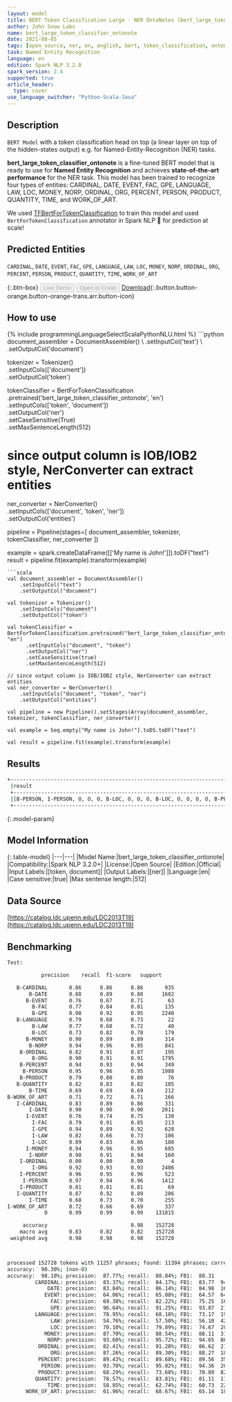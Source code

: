 ```yaml
---
layout: model
title: BERT Token Classification Large - NER OntoNotes (bert_large_token_classifier_ontonote)
author: John Snow Labs
name: bert_large_token_classifier_ontonote
date: 2021-08-05
tags: [open_source, ner, en, english, bert, token_classification, ontonotes, large]
task: Named Entity Recognition
language: en
edition: Spark NLP 3.2.0
spark_version: 2.4
supported: true
article_header:
  type: cover
use_language_switcher: "Python-Scala-Java"
---
```


## Description

`BERT Model` with a token classification head on top (a linear layer on top of the hidden-states output) e.g. for Named-Entity-Recognition (NER) tasks.


**bert_large_token_classifier_ontonote** is a fine-tuned BERT model that is ready to use for **Named Entity Recognition** and achieves **state-of-the-art performance** for the NER task. This model has been trained to recognize four types of entities: CARDINAL, DATE, EVENT, FAC, GPE, LANGUAGE, LAW, LOC, MONEY, NORP, ORDINAL, ORG, PERCENT, PERSON, PRODUCT, QUANTITY, TIME, and WORK_OF_ART.

We used [TFBertForTokenClassification](https://huggingface.co/transformers/model_doc/bert.html#tfbertfortokenclassification) to train this model and used `BertForTokenClassification` annotator in Spark NLP 🚀 for prediction at scale!

## Predicted Entities

`CARDINAL`, `DATE`, `EVENT`, `FAC`, `GPE`, `LANGUAGE`, `LAW`, `LOC`, `MONEY`, `NORP`, `ORDINAL`, `ORG`, `PERCENT`, `PERSON`, `PRODUCT`, `QUANTITY`, `TIME`, `WORK_OF_ART`

{:.btn-box}
<button class="button button-orange" disabled>Live Demo</button>
<button class="button button-orange" disabled>Open in Colab</button>
[Download](https://s3.amazonaws.com/auxdata.johnsnowlabs.com/public/models/bert_large_token_classifier_ontonote_en_3.2.0_2.4_1628176479421.zip){:.button.button-orange.button-orange-trans.arr.button-icon}

## How to use



<div class="tabs-box" markdown="1">
{% include programmingLanguageSelectScalaPythonNLU.html %}
```python
document_assembler = DocumentAssembler() \
    .setInputCol('text') \
    .setOutputCol('document')

tokenizer = Tokenizer() \
    .setInputCols(['document']) \
    .setOutputCol('token')

tokenClassifier = BertForTokenClassification \
      .pretrained('bert_large_token_classifier_ontonote', 'en') \
      .setInputCols(['token', 'document']) \
      .setOutputCol('ner') \
      .setCaseSensitive(True) \
      .setMaxSentenceLength(512)

# since output column is IOB/IOB2 style, NerConverter can extract entities
ner_converter = NerConverter() \
    .setInputCols(['document', 'token', 'ner']) \
    .setOutputCol('entities')

pipeline = Pipeline(stages=[
    document_assembler, 
    tokenizer,
    tokenClassifier,
    ner_converter
])

example = spark.createDataFrame([['My name is John!']]).toDF("text")
result = pipeline.fit(example).transform(example)
```
```scala
val document_assembler = DocumentAssembler() 
    .setInputCol("text") 
    .setOutputCol("document")

val tokenizer = Tokenizer() 
    .setInputCols("document") 
    .setOutputCol("token")

val tokenClassifier = BertForTokenClassification.pretrained("bert_large_token_classifier_ontonote", "en")
      .setInputCols("document", "token")
      .setOutputCol("ner")
      .setCaseSensitive(true)
      .setMaxSentenceLength(512)

// since output column is IOB/IOB2 style, NerConverter can extract entities
val ner_converter = NerConverter() 
    .setInputCols("document", "token", "ner") 
    .setOutputCol("entities")

val pipeline = new Pipeline().setStages(Array(document_assembler, tokenizer, tokenClassifier, ner_converter))

val example = Seq.empty["My name is John!"].toDS.toDF("text")

val result = pipeline.fit(example).transform(example)
```
</div>

## Results

```bash
+------------------------------------------------------------------------------------+
 |result                                                                              |
 +------------------------------------------------------------------------------------+
 |[B-PERSON, I-PERSON, O, O, O, B-LOC, O, O, O, B-LOC, O, O, O, O, B-PERSON, O, O, O, O, B-LOC]|
 +------------------------------------------------------------------------------------+
```

{:.model-param}
## Model Information

{:.table-model}
|---|---|
|Model Name:|bert_large_token_classifier_ontonote|
|Compatibility:|Spark NLP 3.2.0+|
|License:|Open Source|
|Edition:|Official|
|Input Labels:|[token, document]|
|Output Labels:|[ner]|
|Language:|en|
|Case sensitive:|true|
|Max sentense length:|512|

## Data Source

[https://catalog.ldc.upenn.edu/LDC2013T19](https://catalog.ldc.upenn.edu/LDC2013T19)

## Benchmarking

```bash
Test:

           precision    recall  f1-score   support

   B-CARDINAL       0.86      0.86      0.86       935
       B-DATE       0.88      0.89      0.88      1602
      B-EVENT       0.76      0.67      0.71        63
        B-FAC       0.77      0.84      0.81       135
        B-GPE       0.98      0.92      0.95      2240
   B-LANGUAGE       0.79      0.68      0.73        22
        B-LAW       0.77      0.68      0.72        40
        B-LOC       0.73      0.82      0.78       179
      B-MONEY       0.90      0.89      0.89       314
       B-NORP       0.94      0.96      0.95       841
    B-ORDINAL       0.82      0.91      0.87       195
        B-ORG       0.90      0.91      0.91      1795
    B-PERCENT       0.94      0.93      0.94       349
     B-PERSON       0.95      0.96      0.95      1988
    B-PRODUCT       0.79      0.80      0.80        76
   B-QUANTITY       0.82      0.83      0.82       105
       B-TIME       0.69      0.69      0.69       212
B-WORK_OF_ART       0.71      0.72      0.71       166
   I-CARDINAL       0.83      0.89      0.86       331
       I-DATE       0.90      0.90      0.90      2011
      I-EVENT       0.76      0.74      0.75       130
        I-FAC       0.79      0.91      0.85       213
        I-GPE       0.94      0.89      0.92       628
        I-LAW       0.82      0.66      0.73       106
        I-LOC       0.89      0.83      0.86       180
      I-MONEY       0.94      0.96      0.95       685
       I-NORP       0.98      0.91      0.94       160
    I-ORDINAL       0.00      0.00      0.00         4
        I-ORG       0.92      0.93      0.93      2406
    I-PERCENT       0.96      0.95      0.96       523
     I-PERSON       0.97      0.94      0.96      1412
    I-PRODUCT       0.81      0.81      0.81        69
   I-QUANTITY       0.87      0.92      0.89       206
       I-TIME       0.68      0.73      0.70       255
I-WORK_OF_ART       0.72      0.66      0.69       337
            O       0.99      0.99      0.99    131815

     accuracy                           0.98    152728
    macro avg       0.83      0.82      0.82    152728
 weighted avg       0.98      0.98      0.98    152728



processed 152728 tokens with 11257 phrases; found: 11394 phrases; correct: 10001.
accuracy:  90.30%; (non-O)
accuracy:  98.10%; precision:  87.77%; recall:  88.84%; FB1:  88.31
         CARDINAL: precision:  83.37%; recall:  84.17%; FB1:  83.77  944
             DATE: precision:  83.84%; recall:  86.14%; FB1:  84.98  1646
            EVENT: precision:  64.06%; recall:  65.08%; FB1:  64.57  64
              FAC: precision:  69.38%; recall:  82.22%; FB1:  75.25  160
              GPE: precision:  96.64%; recall:  91.25%; FB1:  93.87  2115
         LANGUAGE: precision:  78.95%; recall:  68.18%; FB1:  73.17  19
              LAW: precision:  54.76%; recall:  57.50%; FB1:  56.10  42
              LOC: precision:  70.10%; recall:  79.89%; FB1:  74.67  204
            MONEY: precision:  87.70%; recall:  88.54%; FB1:  88.11  317
             NORP: precision:  93.60%; recall:  95.72%; FB1:  94.65  860
          ORDINAL: precision:  82.41%; recall:  91.28%; FB1:  86.62  216
              ORG: precision:  87.26%; recall:  89.30%; FB1:  88.27  1837
          PERCENT: precision:  89.43%; recall:  89.68%; FB1:  89.56  350
           PERSON: precision:  93.70%; recall:  95.02%; FB1:  94.36  2016
          PRODUCT: precision:  68.29%; recall:  73.68%; FB1:  70.89  82
         QUANTITY: precision:  78.57%; recall:  83.81%; FB1:  81.11  112
             TIME: precision:  58.85%; recall:  62.74%; FB1:  60.73  226
      WORK_OF_ART: precision:  61.96%; recall:  68.67%; FB1:  65.14  184
```